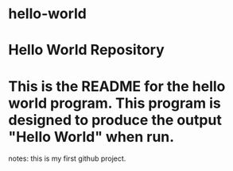 # hello-world
Hello World Repository
======================
This is the README for the hello world program.
This program is designed to produce the output 
"Hello World" when run. 
======================
notes: this is my first github project.
